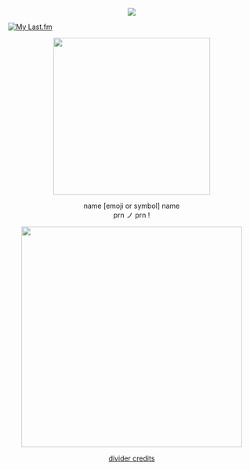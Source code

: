 <p align="center"> <img src="https://komarev.com/ghpvc/?username=sleeptokens&label=souls_reaped_୨୧&style=plastic&color=6eebee" </p>

[![My Last.fm](https://lastfm-recently-played.vercel.app/api?user=marthluvr666&count=1&show_user=header&header_size=normal_stats_only&loved=true&loved_style=2&width=1000)](https://www.last.fm/user/marthluvr666)

<p align="center"> <img src="https://i.postimg.cc/KYCkPj7z/rohan.png" width="320" </p> 

 <p align="center"> name [emoji or symbol] name <br> prn ノ prn !

 <p align="center"> <img src="https://i.postimg.cc/x83XVPwJ/nene.png" width="450" </p>

 <div align="center">

[divider credits](https://www.tumblr.com/revivalrequiem/739690226305417216/koi-fish-themed-koi-fish-set-free-to-use?source=share)
